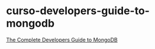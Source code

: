 # curso-developers-guide-to-mongodb
[The Complete Developers Guide to MongoDB](https://www.udemy.com/course/the-complete-developers-guide-to-mongodb/)
